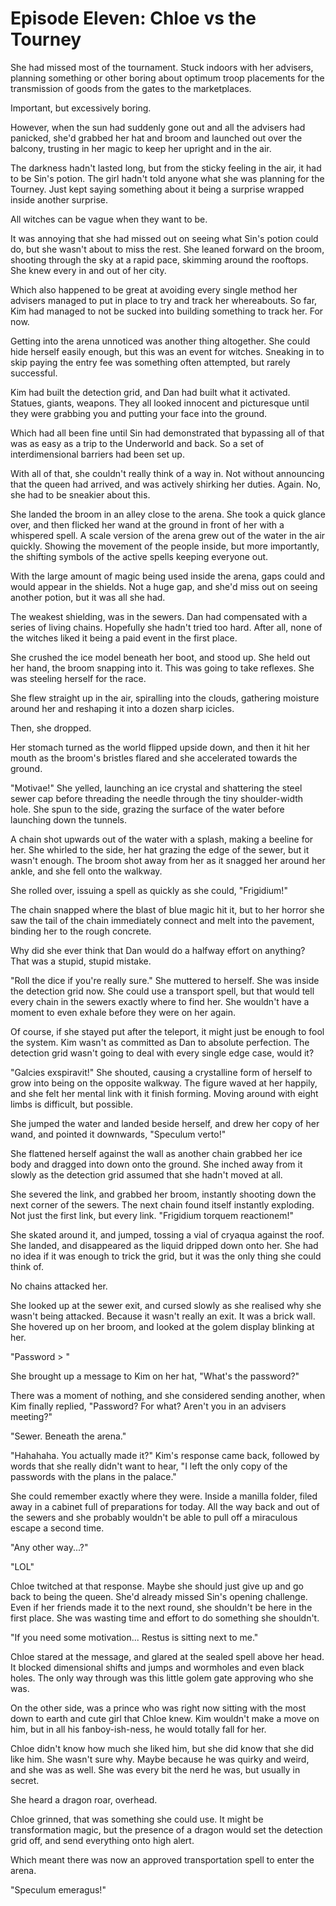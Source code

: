 # Episode Eleven: Chloe vs the Tourney

She had missed most of the tournament. Stuck indoors with her advisers, planning something or other boring about optimum troop placements for the transmission of goods from the gates to the marketplaces.

Important, but excessively boring.

However, when the sun had suddenly gone out and all the advisers had panicked, she'd grabbed her hat and broom and launched out over the balcony, trusting in her magic to keep her upright and in the air.

The darkness hadn't lasted long, but from the sticky feeling in the air, it had to be Sin's potion. The girl hadn't told anyone what she was planning for the Tourney. Just kept saying something about it being a surprise wrapped inside another surprise.

All witches can be vague when they want to be.

It was annoying that she had missed out on seeing what Sin's potion could do, but she wasn't about to miss the rest. She leaned forward on the broom, shooting through the sky at a rapid pace, skimming around the rooftops. She knew every in and out of her city.

Which also happened to be great at avoiding every single method her advisers managed to put in place to try and track her whereabouts. So far, Kim had managed to not be sucked into building something to track her. For now.

Getting into the arena unnoticed was another thing altogether. She could hide herself easily enough, but this was an event for witches. Sneaking in to skip paying the entry fee was something often attempted, but rarely successful.

Kim had built the detection grid, and Dan had built what it activated. Statues, giants, weapons. They all looked innocent and picturesque until they were grabbing you and putting your face into the ground.

Which had all been fine until Sin had demonstrated that bypassing all of that was as easy as a trip to the Underworld and back. So a set of interdimensional barriers had been set up.

With all of that, she couldn't really think of a way in. Not without announcing that the queen had arrived, and was actively shirking her duties. Again. No, she had to be sneakier about this.

She landed the broom in an alley close to the arena. She took a quick glance over, and then flicked her wand at the ground in front of her with a whispered spell. A scale version of the arena grew out of the water in the air quickly. Showing the movement of the people inside, but more importantly, the shifting symbols of the active spells keeping everyone out.


With the large amount of magic being used inside the arena, gaps could and would appear in the shields. Not a huge gap, and she'd miss out on seeing another potion, but it was all she had.

The weakest shielding, was in the sewers. Dan had compensated with a series of living chains. Hopefully she hadn't tried too hard. After all, none of the witches liked it being a paid event in the first place.

She crushed the ice model beneath her boot, and stood up. She held out her hand, the broom snapping into it. This was going to take reflexes. She was steeling herself for the race.

She flew straight up in the air, spiralling into the clouds, gathering moisture around her and reshaping it into a dozen sharp icicles.

Then, she dropped.

Her stomach turned as the world flipped upside down, and then it hit her mouth as the broom's bristles flared and she accelerated towards the ground.

"Motivae!" She yelled, launching an ice crystal and shattering the steel sewer cap before threading the needle through the tiny shoulder-width hole. She spun to the side, grazing the surface of the water before launching down the tunnels.

A chain shot upwards out of the water with a splash, making a beeline for her. She whirled to the side, her hat grazing the edge of the sewer, but it wasn't enough. The broom shot away from her as it snagged her around her ankle, and she fell onto the walkway.

She rolled over, issuing a spell as quickly as she could, "Frigidium!"

The chain snapped where the blast of blue magic hit it, but to her horror she saw the tail of the chain immediately connect and melt into the pavement, binding her to the rough concrete.

Why did she ever think that Dan would do a halfway effort on anything? That was a stupid, stupid mistake.

"Roll the dice if you're really sure." She muttered to herself. She was inside the detection grid now. She could use a transport spell, but that would tell every chain in the sewers exactly where to find her. She wouldn't have a moment to even exhale before they were on her again.

Of course, if she stayed put after the teleport, it might just be enough to fool the system. Kim wasn't as committed as Dan to absolute perfection. The detection grid wasn't going to deal with every single edge case, would it?

"Galcies exspiravit!" She shouted, causing a crystalline form of herself to grow into being on the opposite walkway. The figure waved at her happily, and she felt her mental link with it finish forming. Moving around with eight limbs is difficult, but possible.

She jumped the water and landed beside herself, and drew her copy of her wand, and pointed it downwards, "Speculum verto!"

She flattened herself against the wall as another chain grabbed her ice body and dragged into down onto the ground. She inched away from it slowly as the detection grid assumed that she hadn't moved at all.

She severed the link, and grabbed her broom, instantly shooting down the next corner of the sewers. The next chain found itself instantly exploding. Not just the first link, but every link. "Frigidium torquem reactionem!"

She skated around it, and jumped, tossing a vial of cryaqua against the roof. She landed, and disappeared as the liquid dripped down onto her. She had no idea if it was enough to trick the grid, but it was the only thing she could think of.

No chains attacked her.

She looked up at the sewer exit, and cursed slowly as she realised why she wasn't being attacked. Because it wasn't really an exit. It was a brick wall. She hovered up on her broom, and looked at the golem display blinking at her.

"Password > "

She brought up a message to Kim on her hat, "What's the password?"

There was a moment of nothing, and she considered sending another, when Kim finally replied, "Password? For what? Aren't you in an advisers meeting?"

"Sewer. Beneath the arena."

"Hahahaha. You actually made it?" Kim's response came back, followed by words that she really didn't want to hear, "I left the only copy of the passwords with the plans in the palace."

She could remember exactly where they were. Inside a manilla folder, filed away in a cabinet full of preparations for today. All the way back and out of the sewers and she probably wouldn't be able to pull off a miraculous escape a second time.

"Any other way...?"

"LOL"

Chloe twitched at that response. Maybe she should just give up and go back to being the queen. She'd already missed Sin's opening challenge. Even if her friends made it to the next round, she shouldn't be here in the first place. She was wasting time and effort to do something she shouldn't.

"If you need some motivation... Restus is sitting next to me."

Chloe stared at the message, and glared at the sealed spell above her head. It blocked dimensional shifts and jumps and wormholes and even black holes. The only way through was this little golem gate approving who she was.

On the other side, was a prince who was right now sitting with the most down to earth and cute girl that Chloe knew. Kim wouldn't make a move on him, but in all his fanboy-ish-ness, he would totally fall for her.

Chloe didn't know how much she liked him, but she did know that she did like him. She wasn't sure why. Maybe because he was quirky and weird, and she was as well. She was every bit the nerd he was, but usually in secret.

She heard a dragon roar, overhead.

Chloe grinned, that was something she could use. It might be transformation magic, but the presence of a dragon would set the detection grid off, and send everything onto high alert.

Which meant there was now an approved transportation spell to enter the arena.

"Speculum emeragus!"
